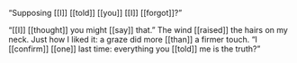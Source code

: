 “Supposing [[I]] [[told]] [[you]] [[I]] [[forgot]]?”

“[[I]] [[thought]] you might [[say]] that.” The wind [[raised]] the hairs on my neck. Just how I liked it: a graze did more [[than]] a firmer touch. “I [[confirm]] [[one]] last time: everything you [[told]] me is the truth?”